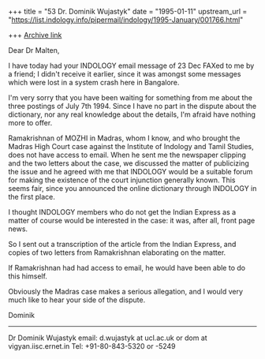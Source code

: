 +++
title = "53 Dr. Dominik Wujastyk"
date = "1995-01-11"
upstream_url = "https://list.indology.info/pipermail/indology/1995-January/001766.html"

+++
[Archive link](https://list.indology.info/pipermail/indology/1995-January/001766.html)


Dear Dr Malten,

I have today had your INDOLOGY email message of 23 Dec FAXed to me by a
friend; I didn't receive it earlier, since it was amongst some messages
which were lost in a system crash here in Bangalore.

I'm very sorry that you have been waiting for something from me about
the three postings of July 7th 1994.  Since I have no part in the
dispute about the dictionary, nor any real knowledge about the details,
I'm afraid have nothing more to offer.

Ramakrishnan of MOZHI in Madras, whom I know, and who brought the Madras
High Court case against the Institute of Indology and  Tamil Studies,
does not have access to email.  When he sent me the newspaper clipping
and the two letters about the case, we discussed the matter of
publicizing the issue and he agreed with me that INDOLOGY would be a
suitable forum for making the existence of the court injunction
generally known.  This seems fair, since you announced the online
dictionary through INDOLOGY in the first place.

I thought INDOLOGY members who do not get the Indian Express as a matter
of course would be interested in the case: it was, after all, front page
news.

So I sent out a transcription of the article from the Indian Express,
and copies of two letters from Ramakrishnan elaborating on the matter.

If Ramakrishnan had had access to email, he would have been able to do
this himself.

Obviously the Madras case makes a serious allegation, and I would very
much like to hear your side of the dispute.

Dominik

----
Dr Dominik Wujastyk
email: d.wujastyk at ucl.ac.uk
or     dom at vigyan.iisc.ernet.in
Tel:   +91-80-843-5320
              or -5249





